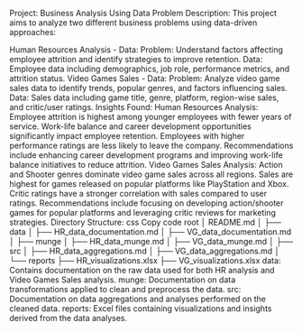 Project: Business Analysis Using Data
Problem Description:
This project aims to analyze two different business problems using data-driven approaches:

Human Resources Analysis - Data:
Problem: Understand factors affecting employee attrition and identify strategies to improve retention.
Data: Employee data including demographics, job role, performance metrics, and attrition status.
Video Games Sales - Data:
Problem: Analyze video game sales data to identify trends, popular genres, and factors influencing sales.
Data: Sales data including game title, genre, platform, region-wise sales, and critic/user ratings.
Insights Found:
Human Resources Analysis:
Employee attrition is highest among younger employees with fewer years of service.
Work-life balance and career development opportunities significantly impact employee retention.
Employees with higher performance ratings are less likely to leave the company.
Recommendations include enhancing career development programs and improving work-life balance initiatives to reduce attrition.
Video Games Sales Analysis:
Action and Shooter genres dominate video game sales across all regions.
Sales are highest for games released on popular platforms like PlayStation and Xbox.
Critic ratings have a stronger correlation with sales compared to user ratings.
Recommendations include focusing on developing action/shooter games for popular platforms and leveraging critic reviews for marketing strategies.
Directory Structure:
css
Copy code
root
│   README.md
│
├── data
│   ├── HR_data_documentation.md
│   ├── VG_data_documentation.md
│
├── munge
│   ├── HR_data_munge.md
│   ├── VG_data_munge.md
│
├── src
│   ├── HR_data_aggregations.md
│   ├── VG_data_aggregations.md
│
└── reports
    ├── HR_visualizations.xlsx
    ├── VG_visualizations.xlsx
data: Contains documentation on the raw data used for both HR analysis and Video Games Sales analysis.
munge: Documentation on data transformations applied to clean and preprocess the data.
src: Documentation on data aggregations and analyses performed on the cleaned data.
reports: Excel files containing visualizations and insights derived from the data analyses.

